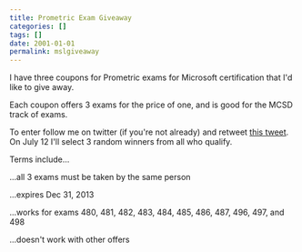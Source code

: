 ```yaml
---
title: Prometric Exam Giveaway
categories: []
tags: []
date: 2001-01-01
permalink: mslgiveaway
---
```


I have three coupons for Prometric exams for Microsoft certification that I'd like to give away.
<!-- xmore -->

Each coupon offers 3 exams for the price of one, and is good for the MCSD track of exams.

To enter follow me on twitter (if you're not already) and retweet [this tweet](https://twitter.com/codefoster/status/352515149342580737). On July 12 I'll select 3 random winners from all who qualify.

Terms include...

...all 3 exams must be taken by the same person

...expires Dec 31, 2013

...works for exams 480, 481, 482, 483, 484, 485, 486, 487, 496, 497, and 498

...doesn't work with other offers